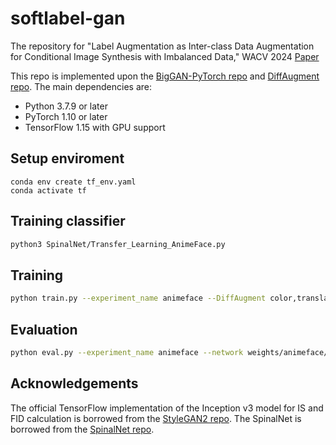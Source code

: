 # softlabel-gan
The repository for "Label Augmentation as Inter-class Data Augmentation for Conditional Image Synthesis with Imbalanced Data," WACV 2024  [Paper](https://openaccess.thecvf.com/content/WACV2024/html/Katsumata_Label_Augmentation_As_Inter-Class_Data_Augmentation_for_Conditional_Image_Synthesis_WACV_2024_paper.html)

This repo is implemented upon the [BigGAN-PyTorch repo](https://github.com/ajbrock/BigGAN-PyTorch) and [DiffAugment repo](https://github.com/mit-han-lab/data-efficient-gans/). 
The main dependencies are:
- Python 3.7.9 or later
- PyTorch 1.10 or later
- TensorFlow 1.15 with GPU support 


## Setup enviroment

```
conda env create tf_env.yaml
conda activate tf
```

## Training classifier
```bash
python3 SpinalNet/Transfer_Learning_AnimeFace.py
```

## Training

```bash
python train.py --experiment_name animeface --DiffAugment color,translation,cutout --mirror_augment --which_best FID --num_inception_images 5000 --shuffle --batch_size 64 --parallel --num_G_accumulations 1 --num_D_accumulations 1 --num_epochs 1000 --num_D_steps 1 --G_lr 1e-4 --D_lr 4e-4 --dataset T128 --G_ch 80 --D_ch 80 --G_depth 1 --D_depth 1 --G_shared --shared_dim 128 --dim_z 120 --hier --ema --use_ema --ema_start 20000 --test_every 4000 --save_every 2000 --target_type softmax --ann_file ~/tinyimagenet128_softmax.npz  --adam_eps 1e-6 --SN_eps 1e-6 --BN_eps 1e-4 --num_worker 32  --load_in_mem --G_eval_mode --num_samples 50000
```

## Evaluation

```bash
python eval.py --experiment_name animeface --network weights/animeface/G_ema_best.pth --num_inception_images 5000 --batch_size 32 --parallel --dataset T128 --G_ch 80 --D_ch 80 --G_depth 1 --D_depth 1 --G_shared --shared_dim 128 --dim_z 120 --hier --ema --use_ema --ema_start 20000 --target_type softmax --ann_file ~/tinyimagenet128_softmax.npz  --adam_eps 1e-6 --SN_eps 1e-6 --BN_eps 1e-4 --num_worker 32  --load_in_mem --G_eval_mode
```

## Acknowledgements

The official TensorFlow implementation of the Inception v3 model for IS and FID calculation is borrowed from the [StyleGAN2 repo](https://github.com/NVlabs/stylegan2).
The SpinalNet is borrowed from the [SpinalNet repo](https://github.com/dipuk0506/SpinalNet).
